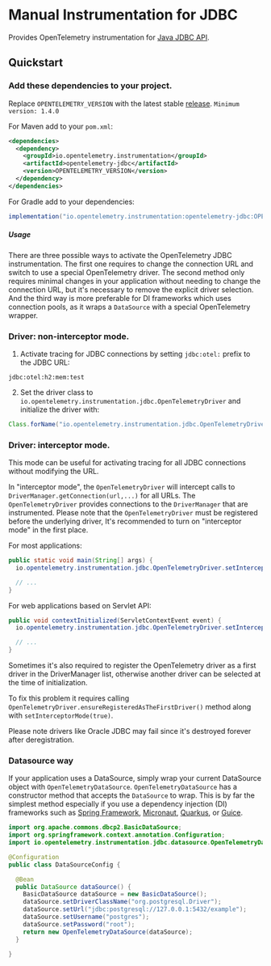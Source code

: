# Manual Instrumentation for JDBC

Provides OpenTelemetry instrumentation for
[Java JDBC API](https://docs.oracle.com/javase/8/docs/technotes/guides/jdbc/).

## Quickstart

### Add these dependencies to your project.

Replace `OPENTELEMETRY_VERSION` with the latest stable
[release](https://mvnrepository.com/artifact/io.opentelemetry). `Minimum version: 1.4.0`

For Maven add to your `pom.xml`:

```xml
<dependencies>
  <dependency>
    <groupId>io.opentelemetry.instrumentation</groupId>
    <artifactId>opentelemetry-jdbc</artifactId>
    <version>OPENTELEMETRY_VERSION</version>
  </dependency>
</dependencies>
```

For Gradle add to your dependencies:

```groovy
implementation("io.opentelemetry.instrumentation:opentelemetry-jdbc:OPENTELEMETRY_VERSION")
```

##### Usage

There are three possible ways to activate the OpenTelemetry JDBC instrumentation. The first one requires
to change the connection URL and switch to use a special OpenTelemetry driver. The second method
only requires minimal changes in your application without needing to change the connection URL, but
it's necessary to remove the explicit driver selection. And the third way is more preferable for DI frameworks
which uses connection pools, as it wraps a `DataSource` with a special OpenTelemetry wrapper.

### Driver: non-interceptor mode.

1. Activate tracing for JDBC connections by setting `jdbc:otel:` prefix to the JDBC URL:

```
jdbc:otel:h2:mem:test
```

2. Set the driver class to `io.opentelemetry.instrumentation.jdbc.OpenTelemetryDriver` and
   initialize the driver with:

```java
Class.forName("io.opentelemetry.instrumentation.jdbc.OpenTelemetryDriver");
```

### Driver: interceptor mode.

This mode can be useful for activating tracing for all JDBC connections without modifying the URL.

In "interceptor mode", the `OpenTelemetryDriver` will intercept calls to
`DriverManager.getConnection(url,...)` for all URLs. The `OpenTelemetryDriver` provides connections
to the `DriverManager` that are instrumented. Please note that the `OpenTelemetryDriver` must be
registered before the underlying driver, It's recommended to turn on "interceptor mode" in the first
place.

For most applications:

```java
public static void main(String[] args) {
  io.opentelemetry.instrumentation.jdbc.OpenTelemetryDriver.setInterceptorMode(true);

  // ...
}

```

For web applications based on Servlet API:

```java
public void contextInitialized(ServletContextEvent event) {
  io.opentelemetry.instrumentation.jdbc.OpenTelemetryDriver.setInterceptorMode(true);

  // ...
}
```

Sometimes it's also required to register the OpenTelemetry driver as a first driver in the
DriverManager list, otherwise another driver can be selected at the time of initialization.

To fix this problem it requires calling `OpenTelemetryDriver.ensureRegisteredAsTheFirstDriver()`
method along with `setInterceptorMode(true)`.

Please note drivers like Oracle JDBC may fail since it's destroyed forever after deregistration.

### Datasource way

If your application uses a DataSource, simply wrap your current DataSource object with
`OpenTelemetryDataSource`. `OpenTelemetryDataSource` has a constructor method that accepts the
`DataSource` to wrap. This is by far the simplest method especially if you use a dependency
injection (DI) frameworks such as [Spring Framework](https://spring.io/projects/spring-framework),
[Micronaut](https://micronaut.io), [Quarkus](https://quarkus.io), or
[Guice](https://github.com/google/guice).

```java
import org.apache.commons.dbcp2.BasicDataSource;
import org.springframework.context.annotation.Configuration;
import io.opentelemetry.instrumentation.jdbc.datasource.OpenTelemetryDataSource;

@Configuration
public class DataSourceConfig {

  @Bean
  public DataSource dataSource() {
    BasicDataSource dataSource = new BasicDataSource();
    dataSource.setDriverClassName("org.postgresql.Driver");
    dataSource.setUrl("jdbc:postgresql://127.0.0.1:5432/example");
    dataSource.setUsername("postgres");
    dataSource.setPassword("root");
    return new OpenTelemetryDataSource(dataSource);
  }

}
```
